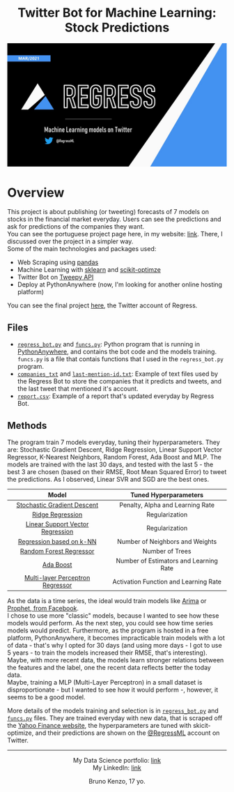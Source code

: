 <h1 align="center">Twitter Bot for Machine Learning: Stock Predictions</h1>   

![](https://github.com/KenzoBH/Data-Science/blob/main/Images/Regress.jpg)

# Overview   

This project is about publishing (or tweeting) forecasts of 7 models on stocks in the financial market everyday. Users can see the predictions and ask for predictions of the companies they want.     
You can see the portuguese project page here, in my website: [link](https://kenzobh.github.io/projects/Regress-Twitter-Bot.html). There, I discussed over the project in a simpler way.   
Some of the main technologies and packages used:
- Web Scraping using [pandas](https://pandas.pydata.org/)
- Machine Learning with [sklearn](https://scikit-learn.org/stable/) and [scikit-optimze](https://scikit-optimize.github.io/stable/)
- Twitter Bot on [Tweepy API](https://www.tweepy.org/)
- Deploy at PythonAnywhere (now, I'm looking for another online hosting platform)

You can see the final project [here](https://twitter.com/RegressML), the Twitter account of Regress.

## Files

- [`regress_bot.py`](https://github.com/KenzoBH/Data-Science/blob/main/Twitter_ML/regress_bot.py) and [`funcs.py`](https://github.com/KenzoBH/Data-Science/blob/main/Twitter_ML/funcs.py): Python program that is running in [PythonAnywhere](https://www.pythonanywhere.com/), and contains the bot code and the models training. `funcs.py` is a file that contais functions that I used in the `regress_bot.py` program.
- [`companies_txt`](https://github.com/KenzoBH/Data-Science/blob/main/Twitter_ML/companies.txt) and [`last-mention-id.txt`](https://github.com/KenzoBH/Data-Science/blob/main/Twitter_ML/last-mention-id.txt): Example of text files used by the Regress Bot to store the companies that it predicts and tweets, and the last tweet that mentioned it's account.
- [`report.csv`](https://github.com/KenzoBH/Regress-Twitter-Bot/blob/main/report.csv): Example of a report that's updated everyday by Regress Bot.

## Methods

The program train 7 models everyday, tuning their hyperparameters. They are: Stochastic Gradient Descent, Ridge Regression, Linear Support Vector Regressor, K-Nearest Neighbors, Random Forest, Ada Boost and MLP. The models are trained with the last 30 days, and tested with the last 5 - the best 3 are chosen (based on their RMSE, Root Mean Squared Error) to tweet the predictions. As I observed, Linear SVR and SGD are the best ones.

| Model | Tuned Hyperparameters |
| :---: | :-------------------: |
| [Stochastic Gradient Descent](https://scikit-learn.org/stable/modules/generated/sklearn.linear_model.SGDRegressor.html?highlight=sgd#sklearn.linear_model.SGDRegressor) | Penalty, Alpha and Learning Rate |
| [Ridge Regression](https://scikit-learn.org/stable/modules/generated/sklearn.linear_model.Ridge.html?highlight=ridge#sklearn.linear_model.Ridge) | Regularization |
| [Linear Support Vector Regression](https://scikit-learn.org/stable/modules/generated/sklearn.svm.LinearSVR.html?highlight=linearsvr#sklearn.svm.LinearSVR) | Regularization |
| [Regression based on k-NN](https://scikit-learn.org/stable/modules/generated/sklearn.neighbors.KNeighborsRegressor.html?highlight=neighbors#sklearn.neighbors.KNeighborsRegressor) | Number of Neighbors and Weights |
| [Random Forest Regressor](https://scikit-learn.org/stable/modules/generated/sklearn.ensemble.RandomForestRegressor.html?highlight=random%20forest#sklearn.ensemble.RandomForestRegressor) | Number of Trees |
| [Ada Boost](https://scikit-learn.org/stable/modules/generated/sklearn.ensemble.AdaBoostRegressor.html?highlight=ada%20boost#sklearn.ensemble.AdaBoostRegressor) | Number of Estimators and Learning Rate |
| [Multi-layer Perceptron Regressor](https://scikit-learn.org/stable/modules/generated/sklearn.neural_network.MLPRegressor.html?highlight=mlp#sklearn.neural_network.MLPRegressor) | Activation Function and Learning Rate | 

As the data is a time series, the ideal would train models like [Arima](https://pt.wikipedia.org/wiki/ARIMA#:~:text=Em%20estat%C3%ADstica%20e%20econometria%2C%20particularmente,de%20m%C3%A9dias%20m%C3%B3veis%20(ARMA).) or [Prophet, from Facebook](https://facebook.github.io/prophet/).   
I chose to use more "classic" models, because I wanted to see how these models would perform. As the next step, you could see how time series models would predict. Furthermore, as the program is hosted in a free platform, PythonAnywhere, it becomes impracticable train models with a lot of data - that's why I opted for 30 days (and using more days - I got to use 5 years - to train the models increased their RMSE, that's interesting). Maybe, with more recent data, the models learn stronger relations between the features and the label, one the recent data reflects better the today data.   
Maybe, training a MLP (Multi-Layer Perceptron) in a small dataset is disproportionate - but I wanted to see how it would perform -, however, it seems to be a good model.

More details of the models training and selection is in [`regress_bot.py`](https://github.com/KenzoBH/Data-Science/blob/main/Twitter_ML/regress_bot.py) and [`funcs.py`](https://github.com/KenzoBH/Regress-Twitter-Bot/blob/main/funcs.py) files. They are trained everyday with new data, that is scraped off the [Yahoo Finance website](https://finance.yahoo.com/), the hyperparameters are tuned with skicit-optimize, and their predictions are shown on the [@RegressML](https://twitter.com/RegressML) account on Twitter.

-------------------------

<p align="center">My Data Science portfolio: <a href="https://github.com/KenzoBH/Data-Science">link</a><br>My LinkedIn: <a href="https://www.linkedin.com/in/bruno-kenzo/">link</a></p>
<p align="center">Bruno Kenzo, 17 yo.</p>


